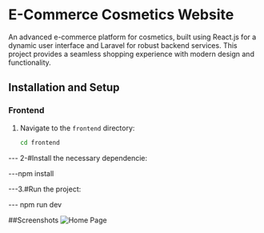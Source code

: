 # E-Commerce Cosmetics Website

 An advanced e-commerce platform for cosmetics, built using React.js for a dynamic user interface and Laravel for robust backend services. This project provides a seamless shopping experience with modern design and functionality.
## Installation and Setup

### Frontend

1. Navigate to the `frontend` directory:
   ```bash
   cd frontend
--- 2-#Install the necessary dependencie:

 ---npm install
 
 ---3.#Run the project:
 
 --- npm run dev

##Screenshots
![Home Page](https://github.com/alyae223/Nature/raw/03d9ba16144fbfaf6782fa4941a9bea8622edc99/images/Capture%20d%E2%80%99%C3%A9cran%202024-07-20%20192837.png)
